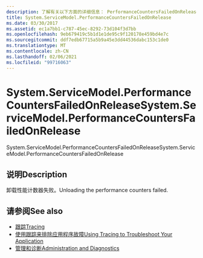```yaml
---
description: 了解有关以下方面的详细信息： PerformanceCountersFailedOnRelease
title: System.ServiceModel.PerformanceCountersFailedOnRelease
ms.date: 03/30/2017
ms.assetid: ec1a7bb1-c787-45ec-8292-73d104f3d7bb
ms.openlocfilehash: 9eb679419c5b1d1e1de95c9f120178e459bd4e7c
ms.sourcegitcommit: ddf7edb67715a5b9a45e3dd44536dabc153c1de0
ms.translationtype: MT
ms.contentlocale: zh-CN
ms.lasthandoff: 02/06/2021
ms.locfileid: "99716063"
---
```

# <a name="systemservicemodelperformancecountersfailedonrelease"></a><span data-ttu-id="3a934-103">System.ServiceModel.PerformanceCountersFailedOnRelease</span><span class="sxs-lookup"><span data-stu-id="3a934-103">System.ServiceModel.PerformanceCountersFailedOnRelease</span></span>

<span data-ttu-id="3a934-104">System.ServiceModel.PerformanceCountersFailedOnRelease</span><span class="sxs-lookup"><span data-stu-id="3a934-104">System.ServiceModel.PerformanceCountersFailedOnRelease</span></span>  
  
## <a name="description"></a><span data-ttu-id="3a934-105">说明</span><span class="sxs-lookup"><span data-stu-id="3a934-105">Description</span></span>  

 <span data-ttu-id="3a934-106">卸载性能计数器失败。</span><span class="sxs-lookup"><span data-stu-id="3a934-106">Unloading the performance counters failed.</span></span>  
  
## <a name="see-also"></a><span data-ttu-id="3a934-107">请参阅</span><span class="sxs-lookup"><span data-stu-id="3a934-107">See also</span></span>

- [<span data-ttu-id="3a934-108">跟踪</span><span class="sxs-lookup"><span data-stu-id="3a934-108">Tracing</span></span>](index.md)
- [<span data-ttu-id="3a934-109">使用跟踪来排除应用程序故障</span><span class="sxs-lookup"><span data-stu-id="3a934-109">Using Tracing to Troubleshoot Your Application</span></span>](using-tracing-to-troubleshoot-your-application.md)
- [<span data-ttu-id="3a934-110">管理和诊断</span><span class="sxs-lookup"><span data-stu-id="3a934-110">Administration and Diagnostics</span></span>](../index.md)
